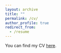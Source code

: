 ```yaml
---
layout: archive
title: ""
permalink: /cv/
author_profile: true
redirect_from:
  - /resume
---
```


You can find my CV <a href="https://giorgiopietrabissa.github.io/files/CV.pdf" target="_blank">here</a>.
